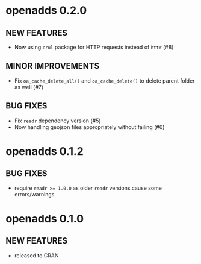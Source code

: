 openadds 0.2.0
==============

## NEW FEATURES

* Now using `crul` package for HTTP requests instead of 
`httr` (#8)

## MINOR IMPROVEMENTS

* Fix `oa_cache_delete_all()` and `oa_cache_delete()` to delete parent 
folder as well (#7)

## BUG FIXES

* Fix `readr` dependency version (#5)
* Now handling geojson files appropriately without failing (#6)

openadds 0.1.2
==============

## BUG FIXES

* require `readr >= 1.0.0` as older `readr` versions cause some errors/warnings

openadds 0.1.0
==============

## NEW FEATURES

* released to CRAN
